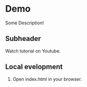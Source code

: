 # Demo

Some Description!

## Subheader

Watch tutorial on Youtube.

## Local evelopment

1. Open index.html in your browser.
